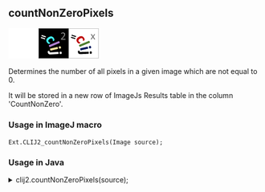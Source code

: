 ## countNonZeroPixels
<img src="images/mini_empty_logo.png"/><img src="images/mini_clij2_logo.png"/><img src="images/mini_clijx_logo.png"/>

Determines the number of all pixels in a given image which are not equal to 0. 

It will be stored in a new row of ImageJs
Results table in the column 'CountNonZero'.

### Usage in ImageJ macro
```
Ext.CLIJ2_countNonZeroPixels(Image source);
```


### Usage in Java
<details>
<summary>
clij2.countNonZeroPixels(source);
</summary>
```
// init CLIJ and GPU
import net.haesleinhuepf.clij2.CLIJ2;
import net.haesleinhuepf.clij.clearcl.ClearCLBuffer;
CLIJ2 clij2 = CLIJ2.getInstance();

// get input parameters
ClearCLBuffer source = clij2.push(sourceImagePlus);
```

```
// Execute operation on GPU
double resultCountNonZeroPixels = clij2.countNonZeroPixels(source);
```

```
//show result
System.out.println(resultCountNonZeroPixels);

// cleanup memory on GPU
clij2.release(source);
```
</details>


### Usage in Matlab
<details>
<summary>
clij2.countNonZeroPixels(source);
</summary>
```
% init CLIJ and GPU
clij2 = init_clatlab();

% get input parameters
source = clij2.pushMat(source_matrix);
```

```
% Execute operation on GPU
double resultCountNonZeroPixels = clij2.countNonZeroPixels(source);
```

```
% show result
System.out.println(resultCountNonZeroPixels);

% cleanup memory on GPU
clij2.release(source);
```
</details>


### Usage in Icy
<details>
<summary>
clij2.countNonZeroPixels(source);
</summary>
```
// init CLIJ and GPU
importClass(net.haesleinhuepf.clicy.CLICY);
importClass(Packages.icy.main.Icy);

clij2 = CLICY.getInstance();

// get input parameters
source_sequence = getSequence();source = clij2.pushSequence(source_sequence);
```

```
// Execute operation on GPU
double resultCountNonZeroPixels = clij2.countNonZeroPixels(source);
```

```
// show result
System.out.println(resultCountNonZeroPixels);

// cleanup memory on GPU
clij2.release(source);
```
</details>




### Example scripts
<a href="https://github.com/clij/clij2-docs/blob/master/src/main/macro/intensity_per_label.ijm"><img src="images/language_macro.png" height="20"/></a> [intensity_per_label.ijm](https://github.com/clij/clij2-docs/blob/master/src/main/macro/intensity_per_label.ijm)  


[Back to CLIJ2 reference](https://clij.github.io/clij2-docs/reference)
[Back to CLIJ2 documentation](https://clij.github.io/clij2-docs)

[Imprint](https://clij.github.io/imprint)
